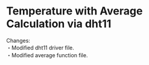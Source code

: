 # Temperature with Average Calculation via dht11

Changes: <br />
・Modified dht11 driver file. <br />
・Modified average function file. <br />
